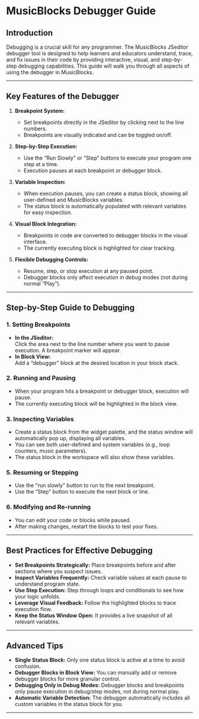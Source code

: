 # MusicBlocks Debugger Guide

## Introduction

Debugging is a crucial skill for any programmer. The MusicBlocks JSeditor debugger tool is designed to help learners and educators understand, trace, and fix issues in their code by providing interactive, visual, and step-by-step debugging capabilities. This guide will walk you through all aspects of using the debugger in MusicBlocks.

---

## Key Features of the Debugger

1. **Breakpoint System:**  
   - Set breakpoints directly in the JSeditor by clicking next to the line numbers.
   - Breakpoints are visually indicated and can be toggled on/off.

2. **Step-by-Step Execution:**  
   - Use the “Run Slowly” or “Step” buttons to execute your program one step at a time.
   - Execution pauses at each breakpoint or debugger block.

3. **Variable Inspection:**  
   - When execution pauses, you can create a status block, showing all user-defined and MusicBlocks variables.
   - The status block is automatically populated with relevant variables for easy inspection.

4. **Visual Block Integration:**  
   - Breakpoints in code are converted to debugger blocks in the visual interface.
   - The currently executing block is highlighted for clear tracking.

5. **Flexible Debugging Controls:**  
   - Resume, step, or stop execution at any paused point.
   - Debugger blocks only affect execution in debug modes (not during normal “Play”).

---

## Step-by-Step Guide to Debugging

### 1. Setting Breakpoints

- **In the JSeditor:**  
  Click the area next to the line number where you want to pause execution. A breakpoint marker will appear.
- **In Block View:**  
  Add a “debugger” block at the desired location in your block stack.

### 2. Running and Pausing

- When your program hits a breakpoint or debugger block, execution will pause.
- The currently executing block will be highlighted in the block view.

### 3. Inspecting Variables

- Create a status block from the widget palette, and the status window will automatically pop up, displaying all variables.
- You can see both user-defined and system variables (e.g., loop counters, music parameters).
- The status block in the workspace will also show these variables.

### 5. Resuming or Stepping

- Use the "run slowly" button to run to the next breakpoint.
- Use the “Step” button to execute the next block or line.

### 6. Modifying and Re-running

- You can edit your code or blocks while paused.
- After making changes, restart the blocks to test your fixes.

---

## Best Practices for Effective Debugging

- **Set Breakpoints Strategically:** Place breakpoints before and after sections where you suspect issues.
- **Inspect Variables Frequently:** Check variable values at each pause to understand program state.
- **Use Step Execution:** Step through loops and conditionals to see how your logic unfolds.
- **Leverage Visual Feedback:** Follow the highlighted blocks to trace execution flow.
- **Keep the Status Window Open:** It provides a live snapshot of all relevant variables.

---

## Advanced Tips

- **Single Status Block:** Only one status block is active at a time to avoid confusion.
- **Debugger Blocks in Block View:** You can manually add or remove debugger blocks for more granular control.
- **Debugging Only in Debug Modes:** Debugger blocks and breakpoints only pause execution in debug/step modes, not during normal play.
- **Automatic Variable Detection:** The debugger automatically includes all custom variables in the status block for you.

---
